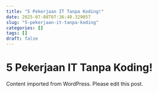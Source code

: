 ```yaml
---
title: "5 Pekerjaan IT Tanpa Koding!"
date: 2025-07-08T07:36:40.329057
slug: "5-pekerjaan-it-tanpa-koding"
categories: []
tags: []
draft: false
---
```


# 5 Pekerjaan IT Tanpa Koding!

Content imported from WordPress. Please edit this post.
